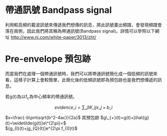 # 帶通訊號 Bandpass signal
利用較高頻的載波訊號來傳遞我們想傳的訊息，將此訊號畫出頻譜，會發現頻譜會落在兩側，因此我們將其稱為帶通訊號(Bandpass signal)。詳情可以參照以下網址
http://www.ni.com/white-paper/3013/zht/  

# Pre-envelope 預包跡
而當我們在處理一個帶通訊號時，我們可以將帶通訊號簡化成一個低頻的訊號來看，這樣子計算上會較簡單，此簡化後的低頻訊號即為預包跡也是我們想傳遞的訊息。  
  
若g(t)為以f<sub>c</sub>為中心頻率的帶通訊號。  

$$ evidence\_{i}=\sum\_{j}W\_{ij}x\_{j}+b\_{i} $$

$x=\frac{-b\pm\sqrt{b^2-4ac}}{2a}$ 
其預包跡 $g\_{+}(t)=g(t)+j\hat{g}(t)=\widetilde{g(t)}e\^{2\pi}=$  
${g\_{I}(t)+jg\_{Q}(t)]e\^{2\pi f_{0}t}$
